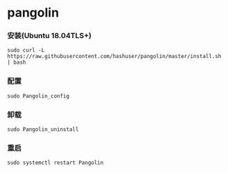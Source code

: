 # pangolin
### 安装(Ubuntu 18.04TLS+)
```
sudo curl -L https://raw.githubusercontent.com/hashuser/pangolin/master/install.sh | bash
``` 
### 配置
```
sudo Pangolin_config
```
### 卸载
```
sudo Pangolin_uninstall
```
### 重启
```
sudo systemctl restart Pangolin
```
